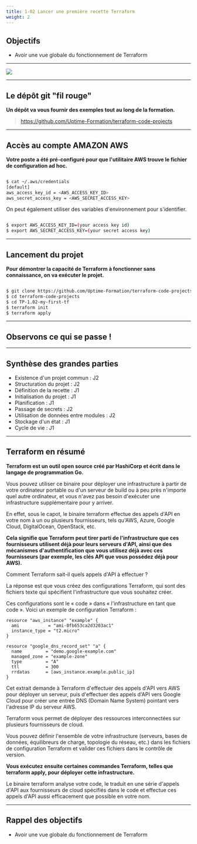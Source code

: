 ```yaml
---
title: 1-02 Lancer une première recette Terraform
weight: 2
---
```


## Objectifs 
- Avoir une vue globale du fonctionnement de Terraform  
---

![](/img/terraform/terraform-workflow.png)

---


## Le dépôt git "fil rouge"

**Un dépôt va vous fournir des exemples tout au long de la formation.**

> https://github.com/Uptime-Formation/terraform-code-projects

---

## Accès au compte AMAZON AWS

**Votre poste a été pré-configuré pour que l'utilitaire AWS trouve le fichier de configuration ad hoc.**

```bash

$ cat ~/.aws/credentials 
[default]
aws_access_key_id = <AWS_ACCESS_KEY_ID>
aws_secret_access_key = <AWS_SECRET_ACCESS_KEY>

```

On peut également utiliser des variables d'environnement pour s'identifier.

```bash

$ export AWS_ACCESS_KEY_ID=(your access key id)
$ export AWS_SECRET_ACCESS_KEY=(your secret access key)

```

---


## Lancement du projet 

**Pour démontrer la capacité de Terraform à fonctionner sans connaissance, on va exécuter le projet.**

```bash

$ git clone https://github.com/Uptime-Formation/terraform-code-projects
$ cd terraform-code-projects
$ cd TP-1.02-my-first-tf
$ terraform init
$ terraform apply

```



---

## Observons ce qui se passe !

---
## Synthèse des grandes parties
  * Existence d'un projet commun :  J2
  * Structuration du projet  : J2 
  * Définition de la recette : J1
  * Initialisation du projet : J1 
  * Planification : J1
  * Passage de secrets : J2 
  * Utilisation de données entre modules : J2
  * Stockage d'un état : J1
  * Cycle de vie : J1
---

## Terraform en résumé 

**Terraform est un outil open source créé par HashiCorp et écrit dans le langage de programmation Go.**

Vous pouvez utiliser ce binaire pour déployer une infrastructure à partir de votre ordinateur portable ou d'un serveur de build ou à peu près n'importe quel autre ordinateur, et vous n'avez pas besoin d'exécuter une infrastructure supplémentaire pour y arriver. 

En effet, sous le capot, le binaire terraform effectue des appels d'API en votre nom à un ou plusieurs fournisseurs, tels qu'AWS, Azure, Google Cloud, DigitalOcean, OpenStack, etc. 

**Cela signifie que Terraform peut tirer parti de l'infrastructure que ces fournisseurs utilisent déjà pour leurs serveurs d'API, ainsi que des mécanismes d'authentification que vous utilisez déjà avec ces fournisseurs (par exemple, les clés API que vous possédez déjà pour AWS).** 

Comment Terraform sait-il quels appels d'API à effectuer ? 

La réponse est que vous créez des configurations Terraform, qui sont des fichiers texte qui spécifient l'infrastructure que vous souhaitez créer. 

Ces configurations sont le « code » dans « l'infrastructure en tant que code ». Voici un exemple de configuration Terraform :

```
resource "aws_instance" "example" {
  ami           = "ami-0fb653ca2d3203ac1"
  instance_type = "t2.micro"
}

resource "google_dns_record_set" "a" {
  name         = "demo.google-example.com"
  managed_zone = "example-zone"
  type         = "A"
  ttl          = 300
  rrdatas      = [aws_instance.example.public_ip]
}
``` 
Cet extrait demande à Terraform d'effectuer des appels d'API vers AWS pour déployer un serveur, puis d'effectuer des appels d'API vers Google Cloud pour créer une entrée DNS (Domain Name System) pointant vers l'adresse IP du serveur AWS.

Terraform vous permet de déployer des ressources interconnectées sur plusieurs fournisseurs de cloud.

Vous pouvez définir l'ensemble de votre infrastructure (serveurs, bases de données, équilibreurs de charge, topologie du réseau, etc.) dans les fichiers de configuration Terraform et valider ces fichiers dans le contrôle de version.

**Vous exécutez ensuite certaines commandes Terraform, telles que terraform apply, pour déployer cette infrastructure.**

Le binaire terraform analyse votre code, le traduit en une série d'appels d'API aux fournisseurs de cloud spécifiés dans le code et effectue ces appels d'API aussi efficacement que possible en votre nom.

---


## Rappel des objectifs 
- Avoir une vue globale du fonctionnement de Terraform  
